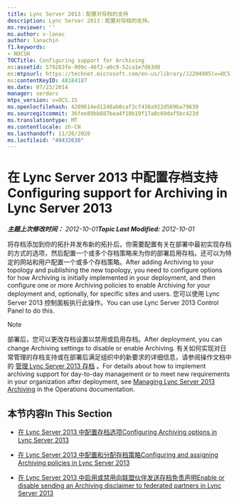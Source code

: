 ```yaml
---
title: Lync Server 2013：配置对存档的支持
description: Lync Server 2013：配置对存档的支持。
ms.reviewer: ''
ms.author: v-lanac
author: lanachin
f1.keywords:
- NOCSH
TOCTitle: Configuring support for Archiving
ms:assetid: 579283fe-909c-46f2-a0c9-52ca1e7d63d8
ms:mtpsurl: https://technet.microsoft.com/en-us/library/JJ204905(v=OCS.15)
ms:contentKeyID: 48184187
ms.date: 07/23/2014
manager: serdars
mtps_version: v=OCS.15
ms.openlocfilehash: 4209614ed1248ab0caf3cf438a922d569ba79630
ms.sourcegitcommit: 36fee89bb887bea4f18b19f17a8c69daf5bc423d
ms.translationtype: MT
ms.contentlocale: zh-CN
ms.lasthandoff: 11/26/2020
ms.locfileid: "49432630"
---
```

# <a name="configuring-support-for-archiving-in-lync-server-2013"></a><span data-ttu-id="bd280-103">在 Lync Server 2013 中配置存档支持</span><span class="sxs-lookup"><span data-stu-id="bd280-103">Configuring support for Archiving in Lync Server 2013</span></span>

<div data-xmlns="http://www.w3.org/1999/xhtml">

<div class="topic" data-xmlns="http://www.w3.org/1999/xhtml" data-msxsl="urn:schemas-microsoft-com:xslt" data-cs="https://msdn.microsoft.com/">

<div data-asp="https://msdn2.microsoft.com/asp">



</div>

<div id="mainSection">

<div id="mainBody"><span data-ttu-id="bd280-104">

<span> </span></span><span class="sxs-lookup"><span data-stu-id="bd280-104">

<span> </span></span></span>

<span data-ttu-id="bd280-105">_**主题上次修改时间：** 2012-10-01_</span><span class="sxs-lookup"><span data-stu-id="bd280-105">_**Topic Last Modified:** 2012-10-01_</span></span>

<span data-ttu-id="bd280-106">将存档添加到你的拓扑并发布新的拓扑后，你需要配置有关在部署中最初实现存档的方式的选项，然后配置一个或多个存档策略来为你的部署启用存档，还可以为特定的网站和用户配置一个或多个存档策略。</span><span class="sxs-lookup"><span data-stu-id="bd280-106">After adding Archiving to your topology and publishing the new topology, you need to configure options for how Archiving is initially implemented in your deployment, and then configure one or more Archiving policies to enable Archiving for your deployment and, optionally, for specific sites and users.</span></span> <span data-ttu-id="bd280-107">您可以使用 Lync Server 2013 控制面板执行此操作。</span><span class="sxs-lookup"><span data-stu-id="bd280-107">You can use Lync Server 2013 Control Panel to do this.</span></span>

<div>


> [!NOTE]  
> <span data-ttu-id="bd280-108">部署后，您可以更改存档设置以禁用或启用存档。</span><span class="sxs-lookup"><span data-stu-id="bd280-108">After deployment, you can change Archiving settings to disable or enable Archiving.</span></span> <span data-ttu-id="bd280-109">有关如何实现对日常管理的存档支持或在部署后满足组织中的新要求的详细信息，请参阅操作文档中的 <A href="lync-server-2013-managing-archiving.md">管理 Lync Server 2013 存档</A> 。</span><span class="sxs-lookup"><span data-stu-id="bd280-109">For details about how to implement archiving support for day-to-day management or to meet new requirements in your organization after deployment, see <A href="lync-server-2013-managing-archiving.md">Managing Lync Server 2013 Archiving</A> in the Operations documentation.</span></span>



</div>

<div>

## <a name="in-this-section"></a><span data-ttu-id="bd280-110">本节内容</span><span class="sxs-lookup"><span data-stu-id="bd280-110">In This Section</span></span>

  - [<span data-ttu-id="bd280-111">在 Lync Server 2013 中配置存档选项</span><span class="sxs-lookup"><span data-stu-id="bd280-111">Configuring Archiving options in Lync Server 2013</span></span>](lync-server-2013-configuring-archiving-options.md)

  - [<span data-ttu-id="bd280-112">在 Lync Server 2013 中配置和分配存档策略</span><span class="sxs-lookup"><span data-stu-id="bd280-112">Configuring and assigning Archiving policies in Lync Server 2013</span></span>](lync-server-2013-configuring-and-assigning-archiving-policies.md)

  - [<span data-ttu-id="bd280-113">在 Lync Server 2013 中启用或禁用向联盟伙伴发送存档免责声明</span><span class="sxs-lookup"><span data-stu-id="bd280-113">Enable or disable sending an Archiving disclaimer to federated partners in Lync Server 2013</span></span>](lync-server-2013-enable-or-disable-sending-an-archiving-disclaimer-to-federated-partners.md)

<span data-ttu-id="bd280-114"></div>

</div>

<span> </span>

</div>

</div>

</span><span class="sxs-lookup"><span data-stu-id="bd280-114"></div>

</div>

<span> </span>

</div>

</div>

</span></span></div>

